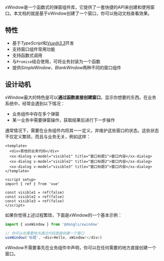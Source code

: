 xWindow是一个函数式的弹窗组件库，它提供了一套快捷的API来创建和使用窗口。本文档的就是基于xWindow创建了一个窗口，你可以拖动文档查看效果。

## 特性

- 基于*TypeScript*和*Vue@3.3*开发
- 支持窗口组件常用功能
- 支持函数式调用
- 与`Promise`结合使用，可将业务封装为一个函数
- 提供*SimpleWindow*、*BlankWindow*两种不同的窗口组件

## 设计动机

xWindow最大的特色是可以**通过函数直接创建窗口**，显示你想要的东西。在业务系统中，经常会遇到以下情况：

- 业务组件中存在多个弹窗
- 某一业务中需要弹窗操作，获取结果后进行下一步操作

通常情况下，需要在业务组件内将其一一定义，并维护这些窗口的状态。这些状态不仅定义繁琐，而且与业务无关，例如这样：

```vue
<template>
  <div>其他的业务代码</div>
  <xx-dialog v-model="visible1" title="窗口标题1">窗口内容</xx-dialog>
  <xx-dialog v-model="visible2" title="窗口标题2">窗口内容</xx-dialog>
  <xx-dialog v-model="visible3" title="窗口标题3">窗口内容</xx-dialog>
</template>

<script setup>
import { ref } from 'vue'

const visible1 = ref(false)
const visible2 = ref(false)
const visible3 = ref(false)
</script>
```

如果你觉得上述过程繁琐，下面是xWindow的一个基本示例：

```js
import { useWindow } from '@dongls/xwindow'

// 你可以在需要地方通过代码直接创建一个窗口
useWindow('标题', <div>Hello, xWindow!</div>)
```

xWindow不需要事先在业务组件中声明，你可以在任何需要的地方直接创建一个窗口。 <HelloWorld/>

[vue]: https://github.com/vuejs/core
